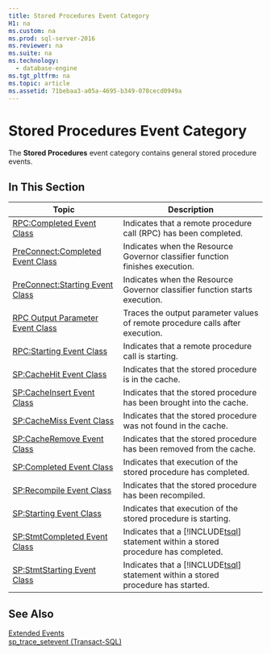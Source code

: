 ```yaml
---
title: Stored Procedures Event Category
H1: na
ms.custom: na
ms.prod: sql-server-2016
ms.reviewer: na
ms.suite: na
ms.technology: 
  - database-engine
ms.tgt_pltfrm: na
ms.topic: article
ms.assetid: 71bebaa3-a05a-4695-b349-078cecd0949a
---
```

# Stored Procedures Event Category
  The **Stored Procedures** event category contains general stored procedure events.  
  
## In This Section  
  
|Topic|Description|  
|-----------|-----------------|  
|[RPC:Completed Event Class](../Topic/RPC:Completed%20Event%20Class.md)|Indicates that a remote procedure call \(RPC\) has been completed.|  
|[PreConnect:Completed Event Class](../Topic/PreConnect:Completed%20Event%20Class.md)|Indicates when the Resource Governor classifier function finishes execution.|  
|[PreConnect:Starting Event Class](../Topic/PreConnect:Starting%20Event%20Class.md)|Indicates when the Resource Governor classifier function starts execution.|  
|[RPC Output Parameter Event Class](../../Topics/TopicNameNotContainA/RPC-Output-Parameter-Event-Class.md)|Traces the output parameter values of remote procedure calls after execution.|  
|[RPC:Starting Event Class](../Topic/RPC:Starting%20Event%20Class.md)|Indicates that a remote procedure call is starting.|  
|[SP:CacheHit Event Class](../Topic/SP:CacheHit%20Event%20Class.md)|Indicates that the stored procedure is in the cache.|  
|[SP:CacheInsert Event Class](../Topic/SP:CacheInsert%20Event%20Class.md)|Indicates that the stored procedure has been brought into the cache.|  
|[SP:CacheMiss Event Class](../Topic/SP:CacheMiss%20Event%20Class.md)|Indicates that the stored procedure was not found in the cache.|  
|[SP:CacheRemove Event Class](../Topic/SP:CacheRemove%20Event%20Class.md)|Indicates that the stored procedure has been removed from the cache.|  
|[SP:Completed Event Class](../Topic/SP:Completed%20Event%20Class.md)|Indicates that execution of the stored procedure has completed.|  
|[SP:Recompile Event Class](../Topic/SP:Recompile%20Event%20Class.md)|Indicates that the stored procedure has been recompiled.|  
|[SP:Starting Event Class](../Topic/SP:Starting%20Event%20Class.md)|Indicates that execution of the stored procedure is starting.|  
|[SP:StmtCompleted Event Class](../Topic/SP:StmtCompleted%20Event%20Class.md)|Indicates that a [!INCLUDE[tsql](../../Token/Other/tsql_md.md)] statement within a stored procedure has completed.|  
|[SP:StmtStarting Event Class](../Topic/SP:StmtStarting%20Event%20Class.md)|Indicates that a [!INCLUDE[tsql](../../Token/Other/tsql_md.md)] statement within a stored procedure has started.|  
  
## See Also  
 [Extended Events](../../Topics/TopicNameNotContainA/Extended-Events.md)   
 [sp_trace_setevent &#40;Transact-SQL&#41;](../Topic/sp_trace_setevent%20\(Transact-SQL\).md)  
  
  
